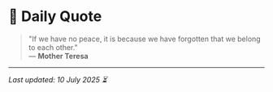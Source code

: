# 📜 Daily Quote

> "If we have no peace, it is because we have forgotten that we belong to each other."  
> — **Mother Teresa**

---

_Last updated: 10 July 2025 ⏳_
